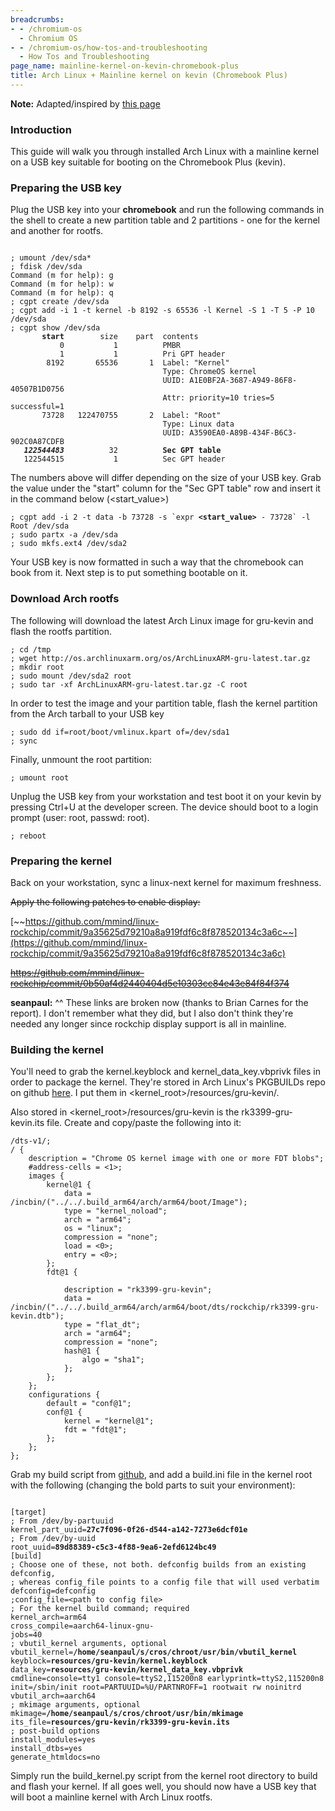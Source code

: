 ```yaml
---
breadcrumbs:
- - /chromium-os
  - Chromium OS
- - /chromium-os/how-tos-and-troubleshooting
  - How Tos and Troubleshooting
page_name: mainline-kernel-on-kevin-chromebook-plus
title: Arch Linux + Mainline kernel on kevin (Chromebook Plus)
---
```


**Note:** Adapted/inspired by [this
page](https://archlinuxarm.org/platforms/armv7/rockchip/asus-chromebook-flip-c100p)

### Introduction

This guide will walk you through installed Arch Linux with a mainline kernel on
a USB key suitable for booting on the Chromebook Plus (kevin).

### Preparing the USB key

Plug the USB key into your **chromebook** and run the following commands in the
shell to create a new partition table and 2 partitions - one for the kernel and
another for rootfs.

<pre><code>
; umount /dev/sda*
; fdisk /dev/sda
Command (m for help): g
Command (m for help): w
Command (m for help): q
; cgpt create /dev/sda
; cgpt add -i 1 -t kernel -b 8192 -s 65536 -l Kernel -S 1 -T 5 -P 10 /dev/sda
; cgpt show /dev/sda
       <b>start</b>        size    part  contents
           0           1          PMBR
           1           1          Pri GPT header
        8192       65536       1  Label: "Kernel"
                                  Type: ChromeOS kernel
                                  UUID: A1E0BF2A-3687-A949-86F8-40507B1D0756
                                  Attr: priority=10 tries=5 successful=1
       73728   122470755       2  Label: "Root"
                                  Type: Linux data
                                  UUID: A3590EA0-A89B-434F-B6C3-902C0A87CDFB
   <b><i>122544483</i></b>          32          <b>Sec GPT table</b>
   122544515           1          Sec GPT header
</code></pre>

The numbers above will differ depending on the size of your USB key. Grab the
value under the "start" column for the "Sec GPT table" row and insert it in the
command below (&lt;start_value&gt;)

<pre><code>; cgpt add -i 2 -t data -b 73728 -s `expr <b>&lt;start_value&gt;</b> - 73728` -l Root /dev/sda
; sudo partx -a /dev/sda
; sudo mkfs.ext4 /dev/sda2
</code></pre>

Your USB key is now formatted in such a way that the chromebook can book from
it. Next step is to put something bootable on it.

### Download Arch rootfs

The following will download the latest Arch Linux image for gru-kevin and flash
the rootfs partition.

```none
; cd /tmp
; wget http://os.archlinuxarm.org/os/ArchLinuxARM-gru-latest.tar.gz
; mkdir root
; sudo mount /dev/sda2 root
; sudo tar -xf ArchLinuxARM-gru-latest.tar.gz -C root
```

In order to test the image and your partition table, flash the kernel partition
from the Arch tarball to your USB key

```none
; sudo dd if=root/boot/vmlinux.kpart of=/dev/sda1
; sync
```

Finally, unmount the root partition:

```none
; umount root
```

Unplug the USB key from your workstation and test boot it on your kevin by
pressing Ctrl+U at the developer screen. The device should boot to a login
prompt (user: root, passwd: root).

```none
; reboot
```

### Preparing the kernel

Back on your workstation, sync a linux-next kernel for maximum freshness.

~~Apply the following patches to enable display:~~

[~~https://github.com/mmind/linux-rockchip/commit/9a35625d79210a8a919fdf6c8f878520134c3a6c~~](https://github.com/mmind/linux-rockchip/commit/9a35625d79210a8a919fdf6c8f878520134c3a6c)

~~<https://github.com/mmind/linux-rockchip/commit/0b50af4d2440404d5e10303cc84e43e84f84f374>~~

**seanpaul:** ^^ These links are broken now (thanks to Brian Carnes for the
report). I don't remember what they did, but I also don't think they're needed
any longer since rockchip display support is all in mainline.

### Building the kernel

You'll need to grab the kernel.keyblock and kernel_data_key.vbprivk files in
order to package the kernel. They're stored in Arch Linux's PKGBUILDs repo on
github
[here](https://github.com/archlinuxarm/PKGBUILDs/tree/master/core/linux-gru). I
put them in &lt;kernel_root&gt;/resources/gru-kevin/.

Also stored in &lt;kernel_root&gt;/resources/gru-kevin is the
rk3399-gru-kevin.its file. Create and copy/paste the following into it:

```none
/dts-v1/;
/ {
	description = "Chrome OS kernel image with one or more FDT blobs";
	#address-cells = <1>;
	images {
		kernel@1 {
			data = /incbin/("../../.build_arm64/arch/arm64/boot/Image");
			type = "kernel_noload";
			arch = "arm64";
			os = "linux";
			compression = "none";
			load = <0>;
			entry = <0>;
		};
		fdt@1 {
			
			description = "rk3399-gru-kevin";
			data = /incbin/("../../.build_arm64/arch/arm64/boot/dts/rockchip/rk3399-gru-kevin.dtb");
			type = "flat_dt";
			arch = "arm64";
			compression = "none";
			hash@1 {
				algo = "sha1";
			};
		};
	};
	configurations {
		default = "conf@1";
		conf@1 {
			kernel = "kernel@1";
			fdt = "fdt@1";
		};
	};
};
```

Grab my build script from [github](https://github.com/atseanpaul/build_kernel),
and add a build.ini file in the kernel root with the following (changing the
bold parts to suit your environment):

<pre><code>
[target]
; From /dev/by-partuuid
kernel_part_uuid=<b>27c7f096-0f26-d544-a142-7273e6dcf01e</b>
; From /dev/by-uuid
root_uuid=<b>89d88389-c5c3-4f88-9ea6-2efd6124bc49</b>
[build]
; Choose one of these, not both. defconfig builds from an existing defconfig,
; whereas config_file points to a config file that will used verbatim
defconfig=defconfig
;config_file=&lt;path to config file&gt;
; For the kernel build command; required
kernel_arch=arm64
cross_compile=aarch64-linux-gnu-
jobs=40
; vbutil_kernel arguments, optional
vbutil_kernel=<b>/home/seanpaul/s/cros/chroot/usr/bin/vbutil_kernel</b>
keyblock=<b>resources/gru-kevin/kernel.keyblock</b>
data_key=<b>resources/gru-kevin/kernel_data_key.vbprivk</b>
cmdline=console=tty1 console=ttyS2,115200n8 earlyprintk=ttyS2,115200n8 init=/sbin/init root=PARTUUID=%U/PARTNROFF=1 rootwait rw noinitrd
vbutil_arch=aarch64
; mkimage arguments, optional
mkimage=<b>/home/seanpaul/s/cros/chroot/usr/bin/mkimage</b>
its_file=<b>resources/gru-kevin/rk3399-gru-kevin.its</b>
; post-build options
install_modules=yes
install_dtbs=yes
generate_htmldocs=no
</code></pre>

Simply run the build_kernel.py script from the kernel root directory to build
and flash your kernel. If all goes well, you should now have a USB key that will
boot a mainline kernel with Arch Linux rootfs.
